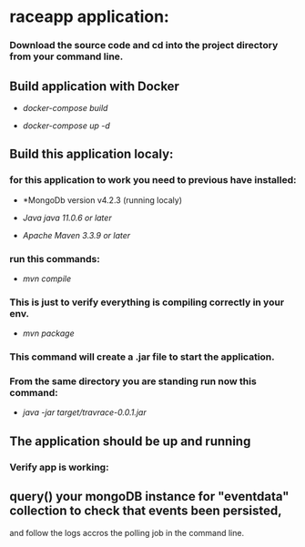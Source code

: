 # raceapp application:

### Download the source code and cd into the project directory from your command line.

## Build application with Docker

- *docker-compose build*

- *docker-compose up -d*

## Build this application localy:

### for this application to work you need to previous have installed:

- *MongoDb version v4.2.3 (running localy)

- *Java java 11.0.6 or later*

- *Apache Maven 3.3.9 or later*


### run this commands:

- *mvn compile*

### This is just to verify everything is compiling correctly in your env.

- *mvn package*

### This command will create a .jar file to start the application.



### From the same directory you are standing run now this command:

- *java -jar target/travrace-0.0.1.jar*

## The application should be up and running

### Verify app is working:

## query() your mongoDB instance for "eventdata" collection to check that events been persisted, 
and follow the logs accros the polling job in the command line.
